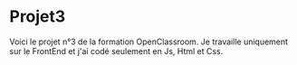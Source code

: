 # Projet3
Voici le projet n°3 de la formation OpenClassroom.
Je travaille uniquement sur le FrontEnd et j'ai codé seulement en Js, Html et Css.
